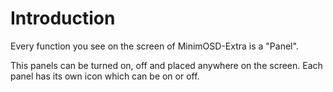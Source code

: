 # Introduction #

Every function you see on the screen of MinimOSD-Extra is a "Panel".

This panels can be turned on, off and placed anywhere on the screen. Each panel has its own icon which can be on or off.
